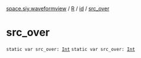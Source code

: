 [space.siy.waveformview](../../index.md) / [R](../index.md) / [id](index.md) / [src_over](./src_over.md)

# src_over

`static var src_over: `[`Int`](https://kotlinlang.org/api/latest/jvm/stdlib/kotlin/-int/index.html)
`static var src_over: `[`Int`](https://kotlinlang.org/api/latest/jvm/stdlib/kotlin/-int/index.html)